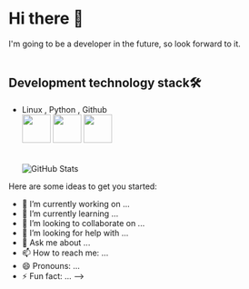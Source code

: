 # **Hi there 👋**
I'm going to be a developer in the future, so look forward to it.
<br>
<br>
## Development technology stack🛠️
- Linux ,  Python , Github <br>
<img src="https://cdn.jsdelivr.net/gh/devicons/devicon@latest/icons/linux/linux-original.svg" width="50" /> <img src="https://cdn.jsdelivr.net/gh/devicons/devicon@latest/icons/python/python-original-wordmark.svg" width="50" /> <img src="https://cdn.jsdelivr.net/gh/devicons/devicon@latest/icons/github/github-original-wordmark.svg" width="50" /> <br>
<br> <br>
![GitHub Stats](https://m24k.vercel.app/api?username=Lukascruise&show_icons=true&theme=nord)

        

Here are some ideas to get you started:

- 🔭 I’m currently working on ...
- 🌱 I’m currently learning ...
- 👯 I’m looking to collaborate on ...
- 🤔 I’m looking for help with ...
- 💬 Ask me about ...
- 📫 How to reach me: ...
- 😄 Pronouns: ...
- ⚡ Fun fact: ...
-->
